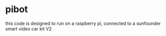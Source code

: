 # pibot



this code is designed to run on a raspberry pi, connected to a sunfounder smart video car kit V2

